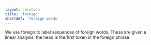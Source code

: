 ```yaml
---
layout: relation
title: 'foreign'
shortdef: 'foreign words'
---
```


We use foreign to label sequences of foreign words. These are given a linear analysis: the head is
the first token in the foreign phrase.
<!-- Interlanguage links updated Út zář 29 18:41:23 CEST 2020 -->
